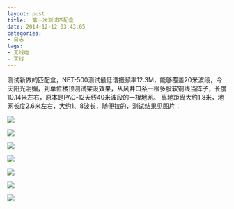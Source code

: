 ```yaml
---
layout: post
title: 	第一次测试匹配盒
date: 2014-12-12 03:43:05
categories:
- 日志
tags:
- 无线电
- 天线
---
```


测试新做的匹配盒，NET-500测试最低谐振频率12.3M，能够覆盖20米波段，今天阳光明媚，到单位楼顶测试架设效果，从风井口系一根多股软铜线当阵子，长度10.14米左右，原本是PAC-12天线40米波段的一根地网。
离地距离大约1.8米，地网长度2.6米左右，大约1、8波长，随便拉的，测试结果见图片：


![](http://i1328.photobucket.com/albums/w532/xwlogic/1_zps8ab3f030.jpg)

![](http://i1328.photobucket.com/albums/w532/xwlogic/3_zpsdaf0ad6c.jpg)

![](http://i1328.photobucket.com/albums/w532/xwlogic/2_zpsf28cab02.jpg)

![](http://i1328.photobucket.com/albums/w532/xwlogic/4_zpsfcdd401c.jpg)

![](http://i1328.photobucket.com/albums/w532/xwlogic/5_zpsb5105d61.jpg)

![](http://i1328.photobucket.com/albums/w532/xwlogic/6_zpsf4153f62.jpg)

![](http://i1328.photobucket.com/albums/w532/xwlogic/7_zps71639008.jpg)



